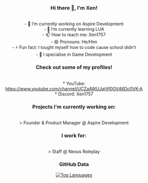 <div align="center">

### Hi there 👋, I'm Xen!
<p align="center">
</p>
<br>- 🔭 I’m currently working on Aspire Development
<br>- 🌱 I’m currently learning LUA
<br>- 📫 How to reach me: Xen1757
<br>- 😄 Pronouns: He/Him
<br>- ⚡ Fun fact: I tought myself how to code cause school didn't
<br>- 🤔 I specialise in Game Development

### Check out some of my profiles!
<br>* YouTube: https://www.youtube.com/channel/UCZaAWUJqiVf0GV46Dc0VK-A
<br>* Discord: Xen1757

### Projects I'm currently working on:
<br>> Founder & Product Manager @ Aspire Development

### I work for:
<br>> Staff @ Nexus Roleplay

### GitHub Data
<a href="https://github.com/XenDev101" align="left"><img src="https://github-readme-stats.vercel.app/api/top-langs/?username=XenDev101" alt="Top Languages" /></a>
